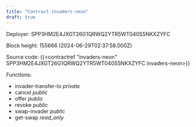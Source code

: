 ```yaml
---
title: "Contract invaders-neon"
draft: true
---
```

Deployer: SPP3HM2E4JXGT26G1QRWQ2YTR5WT040S5NKXZYFC


 



Block height: 155666 (2024-06-29T02:37:58.000Z)

Source code: {{<contractref "invaders-neon" SPP3HM2E4JXGT26G1QRWQ2YTR5WT040S5NKXZYFC invaders-neon>}}

Functions:

* invader-transfer-to _private_
* cancel _public_
* offer _public_
* revoke _public_
* swap-invader _public_
* get-swap _read_only_
